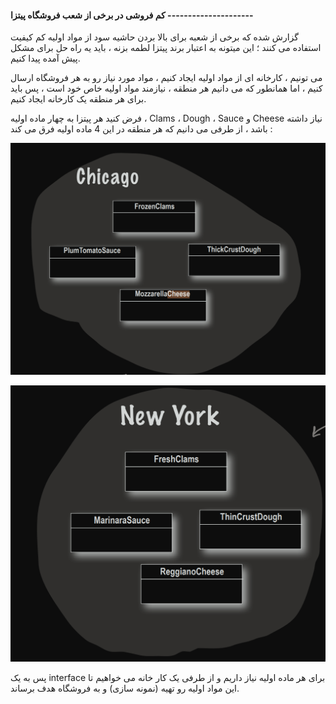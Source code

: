 #### کم فروشی در برخی از شعب فروشگاه پیتزا ---------------------

گزارش شده که برخی از شعبه برای بالا بردن حاشیه سود از مواد اولیه کم کیفیت استفاده می کنند ؛ این میتونه به اعتبار برند پیتزا لطمه بزنه ، باید یه راه حل برای مشکل پیش آمده پیدا کنیم.

می تونیم ، کارخانه ای از مواد اولیه ایجاد کنیم ، مواد مورد نیاز رو به هر فروشگاه ارسال کنیم ، اما همانطور که می دانیم هر منطقه ، نیازمند مواد اولیه خاص خود است ، پس باید برای هر منطقه یک کارخانه ایجاد کنیم.

فرض کنید هر پیتزا به چهار ماده اولیه ، Clams ، Dough ، Sauce و Cheese نیاز داشته باشد ، از طرفی می دانیم که هر منطقه در این 4 ماده اولیه فرق می کند :

![](./Images/Pasted%20image%2020240701101046.png)

![](./Images/Pasted%20image%2020240701101107.png)

پس به یک interface برای هر ماده اولیه نیاز داریم و از طرفی یک کار خانه می خواهیم تا این مواد اولیه رو تهیه (نمونه سازی) و به فروشگاه هدف برساند.

